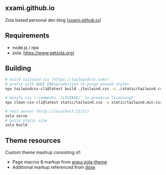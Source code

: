 ## xxami.github.io
Zola based personal dev blog [[xxami.github.io](https://xxami.github.io/)]

## Requirements
- node.js / npx
- zola: https://www.getzola.org/

## Building
```sh
# build tailwind css (https://tailwindcss.com/)
# prefix with NODE_ENV=production to purge unused styles
npx tailwindcss-cli@latest build ./tailwind.css -o ./static/tailwind.css

# minify css (-comments '/LICENSE/' to preserve licensing)
npx clean-css-cli@latest static/tailwind.css -o static/tailwind.min.css

# test server (http://localhost:1111/)
zola serve
# build static site
zola build
```

## Theme resources
Custom theme mashup consisting of:
- Page macros & markup from [anpu-zola-theme](https://github.com/zbrox/anpu-zola-theme)
- Additional markup referenced from [dose](https://github.com/oltd/dose)

